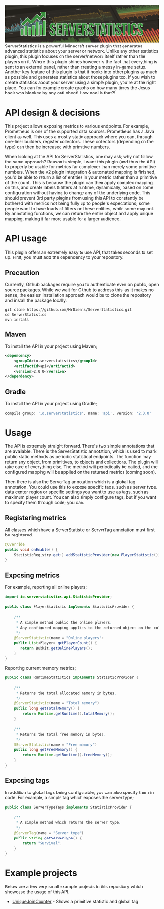 ![ServerStatistics](/assets/Header.png)
ServerStatistics is a powerful Minecraft server plugin that generates advanced statistics about your server or network.
Unlike any other statistics plugin, this plugin focuses on the server/network itself rather than the players on it.
Where this plugin shines however is the fact that everything is sent to an external panel, rather than creating a messy
in-game setup. Another key feature of this plugin is that it hooks into other plugins as much as possible and generates
statistics about those plugins too. If you wish to create statistics about your server using a simple plugin, you're at
the right place. You can for example create graphs on how many times the Jesus hack was blocked by any anti cheat! How
cool is that?!

# API design & decisions
This project allows exposing metrics to various endpoints. For example, Prometheus is one of the supported data sources.
Prometheus has a Java client as well. This uses a mostly static approach where you can, through one-liner builders,
register collectors. These collectors (depending on the type) can then be increased with primitive numbers.

When looking at the API for ServerStatistics, one may ask; why not follow the same approach? Reason is simple; I want
this plugin (and thus the API) to properly be usable for metrics far complexer than merely some primitive numbers. When
the v2 plugin integration & automated mapping is finished, you'd be able to return a list of entities in your metric
rather than a primitive of the count. This is because the plugin can then apply complex mapping on this, and create
labels & filters at runtime, dynamically, based on some configuration without having to change any of the underlying
code. This should prevent 3rd party plugins from using this API to constantly be bothered with metrics not being fully
up to people's expectations; some people want to have loads of filters on these entities, while some may not. By
annotating functions, we can return the entire object and apply unique mapping, making it far more usable for a larger
audience.

# API usage
This plugin offers an extremely easy to use API, that takes seconds to set up. First, you must add the dependency to
your repository.

## Precaution
Currently, Github packages require you to authenticate even on public, open source packages. While we wait for Github
to address this, as it makes no sense, the easiest installation approach would be to clone the repository and install
the package locally.
```shell script
git clone https://github.com/MrDienns/ServerStatistics.git
cd ServerStatistics
mvn install
```

## Maven
To install the API in your project using Maven;
```xml
<dependency>
    <groupId>io.serverstatistics</groupId>
    <artifactId>api</artifactId>
    <version>2.0.0</version>
</dependency>
```

## Gradle
To install the API in your project using Gradle;
```groovy
compile group: 'io.serverstatistics', name: 'api', version: '2.0.0'
```

# Usage
The API is extremely straight forward. There's two simple annotations that are available. There is the ServerStatistic
annotation, which is used to mark public static methods as periodic statistical endpoints. The function may return any
object, from primitives, to objects and collections. The plugin will take care of everything else. The method will
periodically be called, and the configured mapping will be applied on the returned metrics (coming soon). 

Then there is also the ServerTag annotation which is a global tag annotation. You could use this to expose specific
tags, such as server type, data center region or specific settings you want to use as tags, such as maximum player
count. You can also simply configure tags, but if you want to specify them through code; you can.

## Registering metrics
All classes which have a ServerStatistic or ServerTag annotation must first be registered.
```java
@Override
public void onEnable() {
    StatisticRegistry.get().addStatisticProvider(new PlayerStatistic());
}
```

## Exposing metrics
For example, reporting all online players;
```java
import io.serverstatistics.api.StatisticProvider;

public class PlayerStatistic implements StatisticProvider {

    /**
     * A simple method public the online players.
     * Any configured mapping applies to the returned object on the collection.
     */
    @ServerStatistic(name = "Online players")
    public List<Player> getPlayerCount() {
       return Bukkit.getOnlinePlayers();
    }
}
```

Reporting current memory metrics;
```java
public class RuntimeStatistics implements StatisticProvider {

    /**
     * Returns the total allocated memory in bytes.
     */
    @ServerStatistic(name = "Total memory")
    public long getTotalMemory() {
        return Runtime.getRuntime().totalMemory();
    }
    
    /**
     * Returns the total free memory in bytes.
     */
    @ServerStatistic(name = "Free memory")
    public long getFreeMemory() {
        return Runtime.getRuntime().freeMemory();
    }
}
```

## Exposing tags
In addition to global tags being configurable, you can also specify them in code. For example, a simple tag which
exposes the server type;
```java
public class ServerTypeTags implements StatisticProvider {

    /**
     * A simple method which returns the server type.
     */
    @ServerTag(name = "Server type")
    public String getServerType() {
        return "Survival";
    }
}
```

# Example projects
Below are a few very small example projects in this repository which showcase the usage of this API.
* [UniqueJoinCounter](example/JoinCounter) - Shows a primitive statistic and global tag